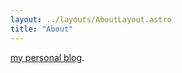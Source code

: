 ```yaml
---
layout: ../layouts/AboutLayout.astro
title: "About"
---
```


[my personal blog](https://ahaseeb.com/).

<!-- ## Tech Stack

This theme is written in vanilla JavaScript (+ TypeScript for type checking) and a little bit of ReactJS for some interactions. TailwindCSS is used for styling; and Markdown is used for blog contents.

## Features

Here are certain features of this site.

- fully responsive and accessible
- SEO-friendly
- light & dark mode -->
